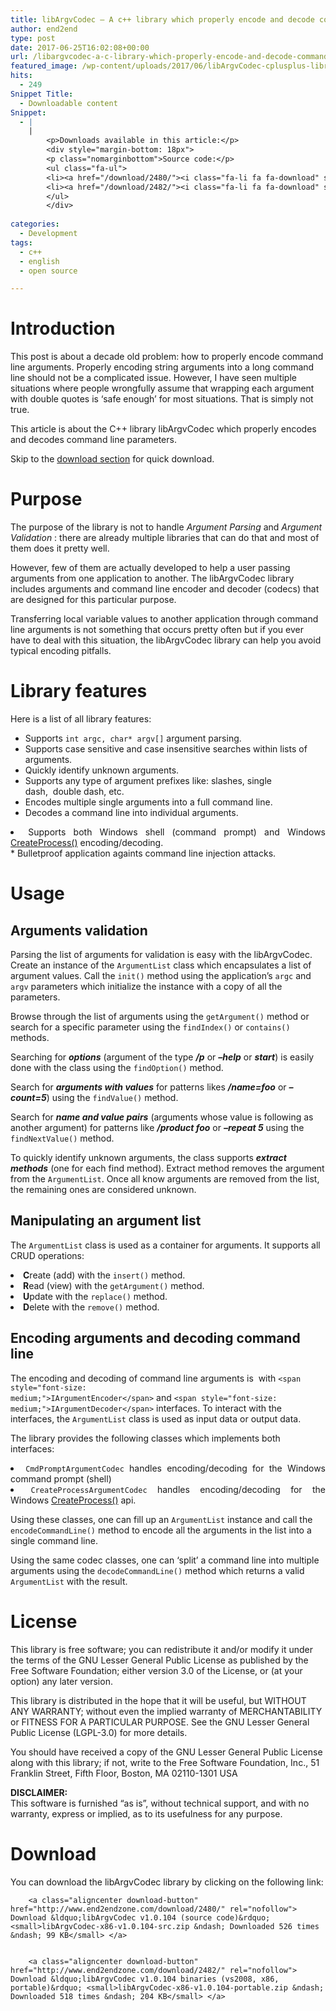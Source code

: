 ```yaml
---
title: libArgvCodec – A c++ library which properly encode and decode command line arguments
author: end2end
type: post
date: 2017-06-25T16:02:08+00:00
url: /libargvcodec-a-c-library-which-properly-encode-and-decode-command-line-arguments/
featured_image: /wp-content/uploads/2017/06/libArgvCodec-cplusplus-library-672x378.jpg
hits:
  - 249
Snippet Title:
  - Downloadable content
Snippet:
  - |
    |
        <p>Downloads available in this article:</p>
        <div style="margin-bottom: 18px">
        <p class="nomarginbottom">Source code:</p>
        <ul class="fa-ul">
        <li><a href="/download/2480/"><i class="fa-li fa fa-download" style="position: inherit;"></i>[download id="2480" template="title"]</a></li>
        <li><a href="/download/2482/"><i class="fa-li fa fa-download" style="position: inherit;"></i>[download id="2482" template="title"]</a></li>
        </ul>
        </div>
        
categories:
  - Development
tags:
  - c++
  - english
  - open source

---
```

# <span id="Introduction">Introduction</span>

This post is about a decade old problem: how to properly encode command line arguments. Properly encoding string arguments into a long command line should not be a complicated issue. However, I have seen multiple situations where people wrongfully assume that wrapping each argument with double quotes is &#8216;safe enough&#8217; for most situations. That is simply not true.<!--more-->

This article is about the C++ library libArgvCodec which properly encodes and decodes command line parameters.

Skip to the [download section][1] for quick download.

# <span id="Purpose">Purpose</span>

The purpose of the library is not to handle _Argument Parsing_ and _Argument Validation_ : there are already multiple libraries that can do that and most of them does it pretty well.

However, few of them are actually developed to help a user passing arguments from one application to another. The libArgvCodec library includes arguments and command line encoder and decoder (codecs) that are designed for this particular purpose.

Transferring local variable values to another application through command line arguments is not something that occurs pretty often but if you ever have to deal with this situation, the libArgvCodec library can help you avoid typical encoding pitfalls.

# <span id="Library_features">Library features</span>

Here is a list of all library features:

  * Supports <code class="prettycode">int argc, char* argv[]</code> argument parsing.
  * Supports case sensitive and case insensitive searches within lists of arguments.
  * Quickly identify unknown arguments.
  * Supports any type of argument prefixes like: slashes, single dash,  double dash, etc.
  * Encodes multiple single arguments into a full command line.
  * Decodes a command line into individual arguments.
<li style="text-align: justify;">
  Supports both Windows shell (command prompt) and Windows <a href="http://msdn.microsoft.com/en-us/library/windows/desktop/ms682425(v=vs.85).aspx">CreateProcess()</a> encoding/decoding.
</li>
  * Bulletproof application againts command line injection attacks.

# <span id="Usage">Usage</span>

## <span id="Arguments_validation">Arguments validation</span>

Parsing the list of arguments for validation is easy with the libArgvCodec. Create an instance of the <code class="prettycode">ArgumentList</code> class which encapsulates a list of argument values. Call the <code class="prettycode">init()</code> method using the application&#8217;s <code class="prettycode">argc</code> and <code class="prettycode">argv</code> parameters which initialize the instance with a copy of all the parameters.

Browse through the list of arguments using the <code class="prettycode">getArgument()</code> method or search for a specific parameter using the <code class="prettycode">findIndex()</code> or <code class="prettycode">contains()</code> methods.

Searching for _**options**_ (argument of the type _**/p**_ or **_&#8211;help_** or **_start_**) is easily done with the class using the <code class="prettycode">findOption()</code> method.

Search for **_arguments with values_** for patterns likes _**/name=foo**_ or **_&#8211;count=5_**) using the <code class="prettycode">findValue()</code> method.

Search for _**name and value pairs**_ (arguments whose value is following as another argument) for patterns like **_/product foo_** or **_&#8211;repeat 5_** using the <code class="prettycode">findNextValue()</code> method.

To quickly identify unknown arguments, the class supports **_extract methods_** (one for each find method). Extract method removes the argument from the <code class="prettycode">ArgumentList</code>. Once all know arguments are removed from the list, the remaining ones are considered unknown.

## <span id="Manipulating_an_argument_list">Manipulating an argument list</span>

The <code class="prettycode">ArgumentList</code> class is used as a container for arguments. It supports all CRUD operations:

<li style="text-align: justify;">
  <strong>C</strong>reate (add) with the <code class="prettycode">insert()</code> method.
</li>
<li style="text-align: justify;">
  <strong>R</strong>ead (view) with the <code class="prettycode">getArgument()</code> method.
</li>
<li style="text-align: justify;">
  <strong>U</strong>pdate with the <code class="prettycode">replace()</code> method.
</li>
<li style="text-align: justify;">
  <strong>D</strong>elete with the <code class="prettycode">remove()</code> method.
</li>

## <span id="Encoding_arguments_and_decoding_command_line">Encoding arguments and decoding command line</span>

The encoding and decoding of command line arguments is  with <code class="prettycode">&lt;span style="font-size: medium;">IArgumentEncoder&lt;/span></code> and <code class="prettycode">&lt;span style="font-size: medium;">IArgumentDecoder&lt;/span></code> interfaces. To interact with the interfaces, the <code class="prettycode">ArgumentList</code> class is used as input data or output data.

The library provides the following classes which implements both interfaces:

<li style="text-align: justify;">
  <code class="prettycode">CmdPromptArgumentCodec</code> handles encoding/decoding for the Windows command prompt (shell)
</li>
<li style="text-align: justify;">
  <code class="prettycode">CreateProcessArgumentCodec</code> handles encoding/decoding for the Windows <a href="http://msdn.microsoft.com/en-us/library/windows/desktop/ms682425(v=vs.85).aspx">CreateProcess()</a> api.
</li>

Using these classes, one can fill up an <code class="prettycode">ArgumentList</code> instance and call the <code class="prettycode">encodeCommandLine()</code> method to encode all the arguments in the list into a single command line.

Using the same codec classes, one can &#8216;split&#8217; a command line into multiple arguments using the <code class="prettycode">decodeCommandLine()</code> method which returns a valid <code class="prettycode">ArgumentList</code> with the result.

# <span id="License">License</span>

This library is free software; you can redistribute it and/or modify it under the terms of the GNU Lesser General Public License as published by the Free Software Foundation; either version 3.0 of the License, or (at your option) any later version.

This library is distributed in the hope that it will be useful, but WITHOUT ANY WARRANTY; without even the implied warranty of MERCHANTABILITY or FITNESS FOR A PARTICULAR PURPOSE. See the GNU Lesser General Public License (LGPL-3.0) for more details.

You should have received a copy of the GNU Lesser General Public License along with this library; if not, write to the Free Software Foundation, Inc., 51 Franklin Street, Fifth Floor, Boston, MA 02110-1301 USA

**DISCLAIMER:**  
This software is furnished &#8220;as is&#8221;, without technical support, and with no warranty, express or implied, as to its usefulness for any purpose.

# <span id="Download">Download</span>

You can download the libArgvCodec library by clicking on the following link:  



		<a class="aligncenter download-button" href="http://www.end2endzone.com/download/2480/" rel="nofollow"> Download &ldquo;libArgvCodec v1.0.104 (source code)&rdquo; <small>libArgvCodec-x86-v1.0.104-src.zip &ndash; Downloaded 526 times &ndash; 99 KB</small> </a>


		<a class="aligncenter download-button" href="http://www.end2endzone.com/download/2482/" rel="nofollow"> Download &ldquo;libArgvCodec v1.0.104 binaries (vs2008, x86, portable)&rdquo; <small>libArgvCodec-x86-v1.0.104-portable.zip &ndash; Downloaded 518 times &ndash; 204 KB</small> </a>

 [1]: #Download
